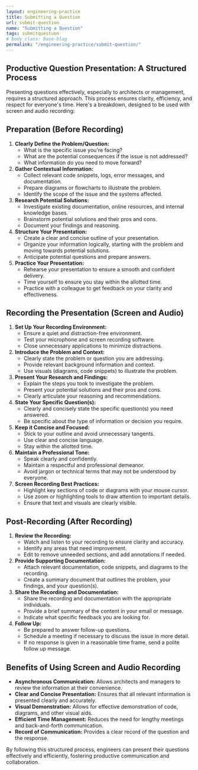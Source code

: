 ```yaml
---
layout: engineering-practice
title: Submitting a Question
url: submit-question
name: "Submitting a Question"
tags: submitquestuon
# body_class: base-blog
permalink: "/engineering-practice/submit-question/"
---
```

## Productive Question Presentation: A Structured Process

Presenting questions effectively, especially to architects or management, requires a structured approach. This process ensures clarity, efficiency, and respect for everyone's time. Here's a breakdown, designed to be used with screen and audio recording:

## Preparation (Before Recording)

1.  **Clearly Define the Problem/Question:**
    * What is the specific issue you're facing?
    * What are the potential consequences if the issue is not addressed?
    * What information do you need to move forward?
2.  **Gather Contextual Information:**
    * Collect relevant code snippets, logs, error messages, and documentation.
    * Prepare diagrams or flowcharts to illustrate the problem.
    * Identify the scope of the issue and the systems affected.
3.  **Research Potential Solutions:**
    * Investigate existing documentation, online resources, and internal knowledge bases.
    * Brainstorm potential solutions and their pros and cons.
    * Document your findings and reasoning.
4.  **Structure Your Presentation:**
    * Create a clear and concise outline of your presentation.
    * Organize your information logically, starting with the problem and moving towards potential solutions.
    * Anticipate potential questions and prepare answers.
5.  **Practice Your Presentation:**
    * Rehearse your presentation to ensure a smooth and confident delivery.
    * Time yourself to ensure you stay within the allotted time.
    * Practice with a colleague to get feedback on your clarity and effectiveness.

## Recording the Presentation (Screen and Audio)

1.  **Set Up Your Recording Environment:**
    * Ensure a quiet and distraction-free environment.
    * Test your microphone and screen recording software.
    * Close unnecessary applications to minimize distractions.
2.  **Introduce the Problem and Context:**
    * Clearly state the problem or question you are addressing.
    * Provide relevant background information and context.
    * Use visuals (diagrams, code snippets) to illustrate the problem.
3.  **Present Your Research and Findings:**
    * Explain the steps you took to investigate the problem.
    * Present your potential solutions and their pros and cons.
    * Clearly articulate your reasoning and recommendations.
4.  **State Your Specific Question(s):**
    * Clearly and concisely state the specific question(s) you need answered.
    * Be specific about the type of information or decision you require.
5.  **Keep it Concise and Focused:**
    * Stick to your outline and avoid unnecessary tangents.
    * Use clear and concise language.
    * Stay within the allotted time.
6.  **Maintain a Professional Tone:**
    * Speak clearly and confidently.
    * Maintain a respectful and professional demeanor.
    * Avoid jargon or technical terms that may not be understood by everyone.
7.  **Screen Recording Best Practices:**
    * Highlight key sections of code or diagrams with your mouse cursor.
    * Use zoom or highlighting tools to draw attention to important details.
    * Ensure that text and visuals are clearly visible.

## Post-Recording (After Recording)

1.  **Review the Recording:**
    * Watch and listen to your recording to ensure clarity and accuracy.
    * Identify any areas that need improvement.
    * Edit to remove unneeded sections, and add annotations if needed.
2.  **Provide Supporting Documentation:**
    * Attach relevant documentation, code snippets, and diagrams to the recording.
    * Create a summary document that outlines the problem, your findings, and your question(s).
3.  **Share the Recording and Documentation:**
    * Share the recording and documentation with the appropriate individuals.
    * Provide a brief summary of the content in your email or message.
    * Indicate what specific feedback you are looking for.
4.  **Follow Up:**
    * Be prepared to answer follow-up questions.
    * Schedule a meeting if necessary to discuss the issue in more detail.
    * If no response is given in a reasonable time frame, send a polite follow up message.

## Benefits of Using Screen and Audio Recording

* **Asynchronous Communication:** Allows architects and managers to review the information at their convenience.
* **Clear and Concise Presentation:** Ensures that all relevant information is presented clearly and accurately.
* **Visual Demonstration:** Allows for effective demonstration of code, diagrams, and other visual aids.
* **Efficient Time Management:** Reduces the need for lengthy meetings and back-and-forth communication.
* **Record of Communication:** Provides a clear record of the question and the response.

By following this structured process, engineers can present their questions effectively and efficiently, fostering productive communication and collaboration.